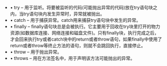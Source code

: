 - • try – 用于监听。将要被监听的代码(可能抛出异常的代码)放在try语句块之内，当try语句块内发生异常时，异常就被抛出。
- • catch – 用于捕获异常。catch用来捕获try语句块中发生的异常。
- • finally – finally语句块总是会被执行。它主要用于回收在try块里打开的物力资源(如数据库连接、网络连接和磁盘文件)。只有finally块，执行完成之后，才会回来执行try或者catch块中的return或者throw语句，如果finally中使用了return或者throw等终止方法的语句，则就不会跳回执行，直接停止。
- • throw – 用于抛出异常。
- • throws – 用在方法签名中，用于声明该方法可能抛出的异常。

